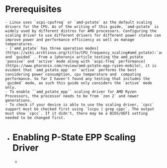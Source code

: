 # Prerequisites
	- Linux uses `acpi-cpufreq` or `amd-pstate` as the default scaling drivers for the CPU. As of the writing of this guide, `amd-pstate` is widely used by different distros for AMD processors. Configuring the scaling driver to use different drivers for different power states can improve power and performance efficiency as well as manage temperatures.
	- [`amd_pstate` has three operation modes](https://wiki.archlinux.org/title/CPU_frequency_scaling#amd_pstate):`active`,`passive` and `guided` . From a [phoronix article testing the amd_pstate 'passive' and 'active' mode along with `acpi-freq` performance](https://www.phoronix.com/review/amd-pstate-epp-ryzen-mobile), it is evident that `amd_pstate_epp` or `active` performs the best considering power consumption, cpu temperature and  computing performance. So far I haven't found any testing that includes the `guided` mode, as such this guide only considers the `active` mode only.
	- To enable ``amd_pstate_epp`` scaling driver for AMD Ryzen Processors, the processor needs to be from `zen 2` and newer generations.
	- To check if your device is able to use the scaling driver, `cpcc` support must be checked first using `lscpu | grep cppc`. The output must show `cpcc`. If it didn't, there may be a BIOS/UEFI setting needed to be changed first.
- # Enabling P-State EPP Scaling Driver
	-